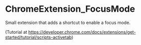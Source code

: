 # ChromeExtension_FocusMode

Small extension that adds a shortcut to enable a focus mode.

(Tutorial at https://developer.chrome.com/docs/extensions/get-started/tutorial/scripts-activetab)